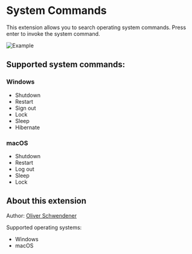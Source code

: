 # System Commands

This extension allows you to search operating system commands. Press enter to invoke the system command.

![Example](example.png)

## Supported system commands:

### Windows

- Shutdown
- Restart
- Sign out
- Lock
- Sleep
- Hibernate

### macOS

- Shutdown
- Restart
- Log out
- Sleep
- Lock

## About this extension

Author: [Oliver Schwendener](https://github.com/oliverschwendener)

Supported operating systems:

- Windows
- macOS
